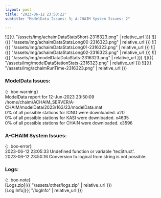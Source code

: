 ```yaml
---
layout: post
title: "2023-06-12 23:50:22"
subtitle: "ModelData Issues: 3; A-CHAIM System Issues: 2"

---
```


![]({{ "/assets/img/achaimDataStatsShort-2316323.png" | relative_url }})
![]({{ "/assets/img/achaimDataStatsLong00-2316323.png" | relative_url }})
![]({{ "/assets/img/achaimDataStatsLong01-2316323.png" | relative_url }})
![]({{ "/assets/img/achaimDataStatsLong02-2316323.png" | relative_url }})
![]({{ "/assets/img/modelDataDataStats-2316323.png" | relative_url }})
![]({{ "/assets/img/modelDataStationStats-2316323.png" | relative_url }})
![]({{ "/assets/img/achaimRunTime-2316323.png" | relative_url }})


### ModelData Issues:  
  
{: .box-warning}  
 ModelData report for 12-Jun-2023 23:50:09   
 /home/chaim/ACHAIM_SERVER/A-CHAIM/modelData/2023/163/23/modelData.mat   
 0% of all possible stations for IONO were downloaded. x20   
 0% of all possible stations for KASI were downloaded. x4635   
 0% of all possible stations for CHAIN were downloaded. x3596   
  
### A-CHAIM System Issues:  
  
{: .box-error}  
2023-06-12 23:05:33 Undefined function or variable 'tecStruct'.  
2023-06-12 23:50:16 Conversion to logical from string is not possible.  

### Logs:  
  
{: .box-note}  
[Logs.zip]({{ "/assets/other/logs.zip" | relative_url }})  
[Log Info]({{ "/logInfo" | relative_url }})  
